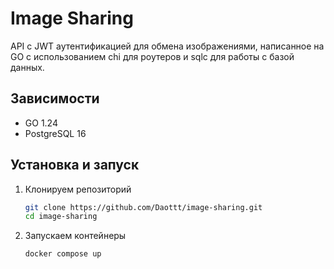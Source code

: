 # Image Sharing

API c JWT аутентификацией для обмена изображениями, написанное на GO с использованием chi для роутеров и sqlc для работы с базой данных.

## Зависимости

- GO 1.24
- PostgreSQL 16

## Установка и запуск

1. Клонируем репозиторий
    ```bash
    git clone https://github.com/Daottt/image-sharing.git
    cd image-sharing
    ```
2. Запускаем контейнеры
    ```bash
    docker compose up
    ```
